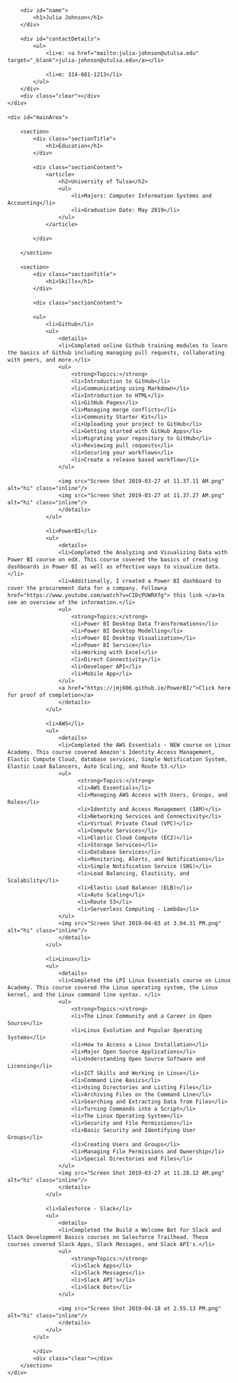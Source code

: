 <html>
<head>
<title>Julia Johnson - Technical Resume</title>

</head>
<body id="top">
<div id="cv" class="instaFade">
	<div class="mainDetails">
		

		<div id="name">
			<h1>Julia Johnson</h1>
		</div>
		
		<div id="contactDetails">
			<ul>
				<li>e: <a href="mailto:julia-johnson@utulsa.edu" target="_blank">julia-johnson@utulsa.edu</a></li>
				
				<li>m: 314-681-1213</li>
			</ul>
		</div>
		<div class="clear"></div>
	</div>
	
	<div id="mainArea">
		
		<section>
			<div class="sectionTitle">
				<h1>Education</h1>
			</div>
			
			<div class="sectionContent">
				<article>
					<h2>University of Tulsa</h2>
					<ul>
						<li>Majors: Computer Information Systems and Accounting</li>
						<li>Graduation Date: May 2019</li>
					</ul>
				</article>
				
			</div>
			
		</section>
		
		<section>
			<div class="sectionTitle">
				<h1>Skills</h1>
			</div>
			
			<div class="sectionContent">
			
			<ul>
				<li>Github</li>
				<ul>
					<details>
					<li>Completed online Github training modules to learn the basics of Github including managing pull requests, collaborating with peers, and more.</li>
					<ul>
						<strong>Topics:</strong>
						<li>Introduction to GitHub</li>
						<li>Communicating using Markdown</li>
						<li>Introduction to HTML</li>
						<li>GitHub Pages</li>
						<li>Managing merge conflicts</li>
						<li>Community Starter Kit</li>
						<li>Uploading your project to GitHub</li>
						<li>Getting started with GitHub Apps</li>
						<li>Migrating your repository to GitHub</li>
						<li>Reviewing pull requests</li>
						<li>Securing your workflows</li>
						<li>Create a release based workflow</li>
					</ul>

					<img src="Screen Shot 2019-03-27 at 11.37.11 AM.png" alt="hi" class="inline"/>
					<img src="Screen Shot 2019-03-27 at 11.37.27 AM.png" alt="hi" class="inline"/>
					</details>
				</ul>
					
				<li>PowerBI</li>
				<ul>
					<details>
					<li>Completed the Analyzing and Visualizing Data with Power BI course on edX. This course covered the basics of creating dashboards in Power BI as well as effective ways to visualize data.</li>
					<li>Additionally, I created a Power BI dashboard to cover the procurement data for a company. Follow<a href="https://www.youtube.com/watch?v=CIDcPUWRXfg"> this link </a>to see an overview of the information.</li>
					<ul>
						<strong>Topics:</strong>
						<li>Power BI Desktop Data Transformations</li>
						<li>Power BI Desktop Modelling</li>
						<li>Power BI Desktop Visualization</li>
						<li>Power BI Service</li>
						<li>Working with Excel</li>
						<li>Direct Connectivity</li>
						<li>Developer API</li>
						<li>Mobile App</li>
					</ul>
					<a href="https://jmj006.github.io/PowerBI/">Click here for proof of completion</a>
					</details>
				</ul>
		
				<li>AWS</li>
				<ul>
					<details>
					<li>Completed the AWS Essentials - NEW course on Linux Academy. This course covered Amazon's Identity Access Management, Elastic Compute Cloud, database services, Simple Notification System, Elastic Load Balancers, Auto Scaling, and Route 53.</li>
					<ul>
						  <strong>Topics:</strong>
						  <li>AWS Essentials</li>
						  <li>Managing AWS Access with Users, Groups, and Roles</li>
						  <li>Identity and Access Management (IAM)</li>
						  <li>Networking Services and Connectivity</li>
						  <li>Virtual Private Cloud (VPC)</li>
						  <li>Compute Services</li>
						  <li>Elastic Cloud Compute (EC2)</li>
						  <li>Storage Services</li>
						  <li>Database Services</li>
						  <li>Monitoring, Alerts, and Notifications</li>
						  <li>Simple Notification Service (SNS)</li>
						  <li>Load Balancing, Elasticity, and Scalability</li>
						  <li>Elastic Load Balancer (ELB)</li>
						  <li>Auto Scaling</li>
						  <li>Route 53</li>
						  <li>Serverless Computing - Lambda</li>
					</ul>
					<img src="Screen Shot 2019-04-03 at 3.04.31 PM.png" alt="hi" class="inline"/>
					</details>
				</ul>
				
				<li>Linux</li>
				<ul>
					<details>
					<li>Completed the LPI Linux Essentials course on Linux Academy. This course covered the Linux operating system, the Linux kernel, and the Linux command line syntax. </li>
					<ul>
						<strong>Topics:</strong>
						<li>The Linux Community and a Career in Open Source</li>
						<li>Linux Evolution and Popular Operating Systems</li>
						<li>How to Access a Linux Installation</li>
						<li>Major Open Source Applications</li>  
						<li>Understanding Open Source Software and Licensing</li> 
						<li>ICT Skills and Working in Linux</li>
						<li>Command Line Basics</li> 
						<li>Using Directories and Listing Files</li> 
						<li>Archiving Files on the Command Line</li> 
						<li>Searching and Extracting Data from Files</li> 
						<li>Turning Commands into a Script</li>
						<li>The Linux Operating System</li>
						<li>Security and File Permissions</li>
						<li>Basic Security and Identifying User Groups</li>
						<li>Creating Users and Groups</li> 
						<li>Managing File Permissions and Ownership</li> 
						<li>Special Directories and Files</li> 
					</ul>
					<img src="Screen Shot 2019-03-27 at 11.28.12 AM.png" alt="hi" class="inline"/>
					</details>
				</ul>
				
				<li>Salesforce - Slack</li>
				<ul>
					<details>
					<li>Completed the Build a Welcome Bot for Slack and Slack Development Basics courses on Salesforce Trailhead. These courses covered Slack Apps, Slack Messages, and Slack API's.</li>
					<ul>
						<strong>Topics:</strong>
						<li>Slack Apps</li>
						<li>Slack Messages</li>
						<li>Slack API's</li>
						<li>Slack Bots</li>  
					</ul>
					
					<img src="Screen Shot 2019-04-18 at 2.55.13 PM.png" alt="hi" class="inline"/>
					</details>
				</ul>
			</ul>
				
			</div>
			<div class="clear"></div>
		</section>	
	</div>
</div>
</body>
</html>
